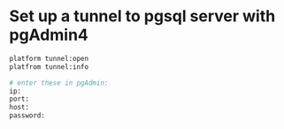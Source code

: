 # Set up a tunnel to pgsql server with pgAdmin4

```bash
platform tunnel:open
platfrom tunnel:info

# enter these in pgAdmin:
ip: 
port:
host: 
password:
```